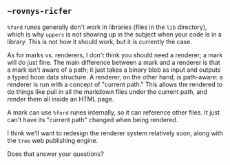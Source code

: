 ## `~rovnys-ricfer`
`%ford` runes generally don't work in libraries (files in the `lib` directory), which is why `uppers` is not showing up in the subject when your code is in a library. This is not how it should work, but it is currently the case.

As for marks vs. renderers, I don't think you should need a renderer; a mark will do just fine. The main difference between a mark and a renderer is that a mark isn't aware of a path; it just takes a binary blob as input and outputs a typed hoon data structure. A renderer, on the other hand, is path-aware: a renderer is run with a concept of "current path." This allows the rendered to do things like pull in all the markdown files under the current path, and render them all inside an HTML page.

A mark can use `%ford` runes internally, so it can reference other files. It just can't have its "current path" changed when being rendered.

I think we'll want to redesign the renderer system relatively soon, along with the `tree` web publishing engine.

Does that answer your questions?